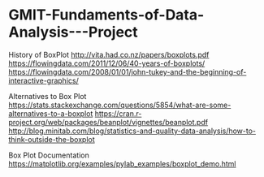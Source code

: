 # GMIT-Fundaments-of-Data-Analysis---Project


History of BoxPlot
http://vita.had.co.nz/papers/boxplots.pdf
https://flowingdata.com/2011/12/06/40-years-of-boxplots/
https://flowingdata.com/2008/01/01/john-tukey-and-the-beginning-of-interactive-graphics/

Alternatives to Box Plot
https://stats.stackexchange.com/questions/5854/what-are-some-alternatives-to-a-boxplot
https://cran.r-project.org/web/packages/beanplot/vignettes/beanplot.pdf
http://blog.minitab.com/blog/statistics-and-quality-data-analysis/how-to-think-outside-the-boxplot


Box Plot Documentation
https://matplotlib.org/examples/pylab_examples/boxplot_demo.html
